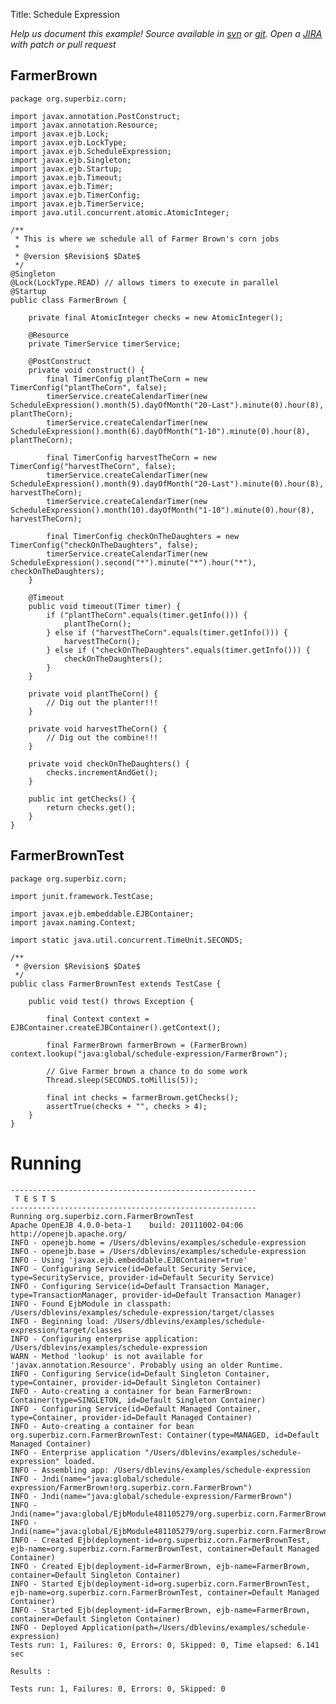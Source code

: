 Title: Schedule Expression

*Help us document this example! Source available in [svn](http://svn.apache.org/repos/asf/openejb/trunk/openejb/examples/schedule-expression) or [git](https://github.com/apache/openejb/tree/trunk/openejb/examples/schedule-expression). Open a [JIRA](https://issues.apache.org/jira/browse/TOMEE) with patch or pull request*

## FarmerBrown

    package org.superbiz.corn;
    
    import javax.annotation.PostConstruct;
    import javax.annotation.Resource;
    import javax.ejb.Lock;
    import javax.ejb.LockType;
    import javax.ejb.ScheduleExpression;
    import javax.ejb.Singleton;
    import javax.ejb.Startup;
    import javax.ejb.Timeout;
    import javax.ejb.Timer;
    import javax.ejb.TimerConfig;
    import javax.ejb.TimerService;
    import java.util.concurrent.atomic.AtomicInteger;
    
    /**
     * This is where we schedule all of Farmer Brown's corn jobs
     *
     * @version $Revision$ $Date$
     */
    @Singleton
    @Lock(LockType.READ) // allows timers to execute in parallel
    @Startup
    public class FarmerBrown {
    
        private final AtomicInteger checks = new AtomicInteger();
    
        @Resource
        private TimerService timerService;
    
        @PostConstruct
        private void construct() {
            final TimerConfig plantTheCorn = new TimerConfig("plantTheCorn", false);
            timerService.createCalendarTimer(new ScheduleExpression().month(5).dayOfMonth("20-Last").minute(0).hour(8), plantTheCorn);
            timerService.createCalendarTimer(new ScheduleExpression().month(6).dayOfMonth("1-10").minute(0).hour(8), plantTheCorn);
    
            final TimerConfig harvestTheCorn = new TimerConfig("harvestTheCorn", false);
            timerService.createCalendarTimer(new ScheduleExpression().month(9).dayOfMonth("20-Last").minute(0).hour(8), harvestTheCorn);
            timerService.createCalendarTimer(new ScheduleExpression().month(10).dayOfMonth("1-10").minute(0).hour(8), harvestTheCorn);
    
            final TimerConfig checkOnTheDaughters = new TimerConfig("checkOnTheDaughters", false);
            timerService.createCalendarTimer(new ScheduleExpression().second("*").minute("*").hour("*"), checkOnTheDaughters);
        }
    
        @Timeout
        public void timeout(Timer timer) {
            if ("plantTheCorn".equals(timer.getInfo())) {
                plantTheCorn();
            } else if ("harvestTheCorn".equals(timer.getInfo())) {
                harvestTheCorn();
            } else if ("checkOnTheDaughters".equals(timer.getInfo())) {
                checkOnTheDaughters();
            }
        }
    
        private void plantTheCorn() {
            // Dig out the planter!!!
        }
    
        private void harvestTheCorn() {
            // Dig out the combine!!!
        }
    
        private void checkOnTheDaughters() {
            checks.incrementAndGet();
        }
    
        public int getChecks() {
            return checks.get();
        }
    }

## FarmerBrownTest

    package org.superbiz.corn;
    
    import junit.framework.TestCase;
    
    import javax.ejb.embeddable.EJBContainer;
    import javax.naming.Context;
    
    import static java.util.concurrent.TimeUnit.SECONDS;
    
    /**
     * @version $Revision$ $Date$
     */
    public class FarmerBrownTest extends TestCase {
    
        public void test() throws Exception {
    
            final Context context = EJBContainer.createEJBContainer().getContext();
    
            final FarmerBrown farmerBrown = (FarmerBrown) context.lookup("java:global/schedule-expression/FarmerBrown");
    
            // Give Farmer brown a chance to do some work
            Thread.sleep(SECONDS.toMillis(5));
    
            final int checks = farmerBrown.getChecks();
            assertTrue(checks + "", checks > 4);
        }
    }

# Running

    
    -------------------------------------------------------
     T E S T S
    -------------------------------------------------------
    Running org.superbiz.corn.FarmerBrownTest
    Apache OpenEJB 4.0.0-beta-1    build: 20111002-04:06
    http://openejb.apache.org/
    INFO - openejb.home = /Users/dblevins/examples/schedule-expression
    INFO - openejb.base = /Users/dblevins/examples/schedule-expression
    INFO - Using 'javax.ejb.embeddable.EJBContainer=true'
    INFO - Configuring Service(id=Default Security Service, type=SecurityService, provider-id=Default Security Service)
    INFO - Configuring Service(id=Default Transaction Manager, type=TransactionManager, provider-id=Default Transaction Manager)
    INFO - Found EjbModule in classpath: /Users/dblevins/examples/schedule-expression/target/classes
    INFO - Beginning load: /Users/dblevins/examples/schedule-expression/target/classes
    INFO - Configuring enterprise application: /Users/dblevins/examples/schedule-expression
    WARN - Method 'lookup' is not available for 'javax.annotation.Resource'. Probably using an older Runtime.
    INFO - Configuring Service(id=Default Singleton Container, type=Container, provider-id=Default Singleton Container)
    INFO - Auto-creating a container for bean FarmerBrown: Container(type=SINGLETON, id=Default Singleton Container)
    INFO - Configuring Service(id=Default Managed Container, type=Container, provider-id=Default Managed Container)
    INFO - Auto-creating a container for bean org.superbiz.corn.FarmerBrownTest: Container(type=MANAGED, id=Default Managed Container)
    INFO - Enterprise application "/Users/dblevins/examples/schedule-expression" loaded.
    INFO - Assembling app: /Users/dblevins/examples/schedule-expression
    INFO - Jndi(name="java:global/schedule-expression/FarmerBrown!org.superbiz.corn.FarmerBrown")
    INFO - Jndi(name="java:global/schedule-expression/FarmerBrown")
    INFO - Jndi(name="java:global/EjbModule481105279/org.superbiz.corn.FarmerBrownTest!org.superbiz.corn.FarmerBrownTest")
    INFO - Jndi(name="java:global/EjbModule481105279/org.superbiz.corn.FarmerBrownTest")
    INFO - Created Ejb(deployment-id=org.superbiz.corn.FarmerBrownTest, ejb-name=org.superbiz.corn.FarmerBrownTest, container=Default Managed Container)
    INFO - Created Ejb(deployment-id=FarmerBrown, ejb-name=FarmerBrown, container=Default Singleton Container)
    INFO - Started Ejb(deployment-id=org.superbiz.corn.FarmerBrownTest, ejb-name=org.superbiz.corn.FarmerBrownTest, container=Default Managed Container)
    INFO - Started Ejb(deployment-id=FarmerBrown, ejb-name=FarmerBrown, container=Default Singleton Container)
    INFO - Deployed Application(path=/Users/dblevins/examples/schedule-expression)
    Tests run: 1, Failures: 0, Errors: 0, Skipped: 0, Time elapsed: 6.141 sec
    
    Results :
    
    Tests run: 1, Failures: 0, Errors: 0, Skipped: 0
    
